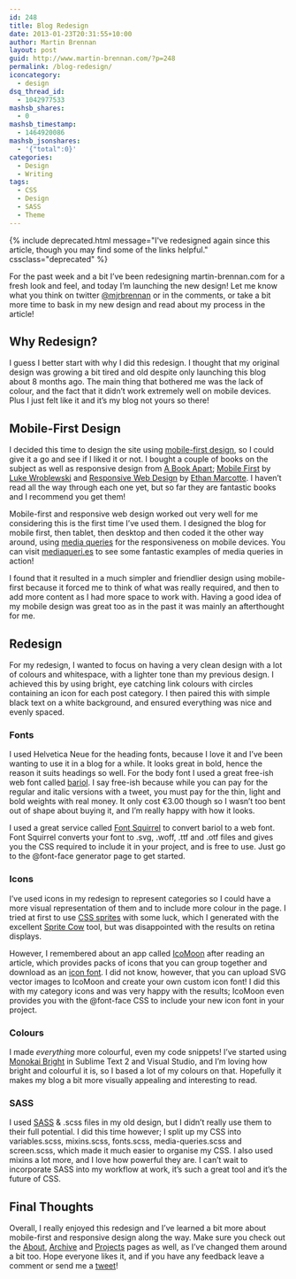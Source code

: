 ```yaml
---
id: 248
title: Blog Redesign
date: 2013-01-23T20:31:55+10:00
author: Martin Brennan
layout: post
guid: http://www.martin-brennan.com/?p=248
permalink: /blog-redesign/
iconcategory:
  - design
dsq_thread_id:
  - 1042977533
mashsb_shares:
  - 0
mashsb_timestamp:
  - 1464920086
mashsb_jsonshares:
  - '{"total":0}'
categories:
  - Design
  - Writing
tags:
  - CSS
  - Design
  - SASS
  - Theme
---
```


{% include deprecated.html message="I've redesigned again since this article, though you may find some of the links helpful." cssclass="deprecated" %}

For the past week and a bit I’ve been redesigning martin-brennan.com for a fresh look and feel, and today I’m launching the new design! Let me know what you think on twitter [@mjrbrennan](htttp://twitter.com/mjrbrennan) or in the comments, or take a bit more time to bask in my new design and read about my process in the article!

<!--more-->

## Why Redesign?

I guess I better start with why I did this redesign. I thought that my original design was growing a bit tired and old despite only launching this blog about 8 months ago. The main thing that bothered me was the lack of colour, and the fact that it didn’t work extremely well on mobile devices. Plus I just felt like it and it’s my blog not yours so there!

## Mobile-First Design

I decided this time to design the site using [mobile-first design](http://weblogs.java.net/blog/manningpubs/archive/2012/11/14/foundations-mobile-first-design), so I could give it a go and see if I liked it or not. I bought a couple of books on the subject as well as responsive design from [A Book Apart](http://www.abookapart.com/); [Mobile First](http://www.abookapart.com/products/mobile-first) by [Luke Wroblewski](https://twitter.com/lukew) and [Responsive Web Design](http://www.abookapart.com/products/responsive-web-design) by [Ethan Marcotte](https://twitter.com/beep). I haven’t read all the way through each one yet, but so far they are fantastic books and I recommend you get them!

Mobile-first and responsive web design worked out very well for me considering this is the first time I’ve used them. I designed the blog for mobile first, then tablet, then desktop and then coded it the other way around, using [media queries](http://css-tricks.com/snippets/css/media-queries-for-standard-devices/) for the responsiveness on mobile devices. You can visit [mediaqueri.es](http://mediaqueri.es/) to see some fantastic examples of media queries in action!

I found that it resulted in a much simpler and friendlier design using mobile-first because it forced me to think of what was really required, and then to add more content as I had more space to work with. Having a good idea of my mobile design was great too as in the past it was mainly an afterthought for me.

## Redesign

For my redesign, I wanted to focus on having a very clean design with a lot of colours and whitespace, with a lighter tone than my previous design. I achieved this by using bright, eye catching link colours with circles containing an icon for each post category. I then paired this with simple black text on a white background, and ensured everything was nice and evenly spaced.

### Fonts

I used Helvetica Neue for the heading fonts, because I love it and I’ve been wanting to use it in a blog for a while. It looks great in bold, hence the reason it suits headings so well. For the body font I used a great free-ish web font called [bariol](http://www.bariol.com/). I say free-ish because while you can pay for the regular and italic versions with a tweet, you must pay for the thin, light and bold weights with real money. It only cost €3.00 though so I wasn’t too bent out of shape about buying it, and I’m really happy with how it looks.

I used a great service called [Font Squirrel](http://www.fontsquirrel.com) to convert bariol to a web font. Font Squirrel converts your font to .svg, .woff, .ttf and .otf files and gives you the CSS required to include it in your project, and is free to use. Just go to the @font-face generator page to get started.

### Icons

I’ve used icons in my redesign to represent categories so I could have a more visual representation of them and to include more colour in the page. I tried at first to use [CSS sprites](http://css-tricks.com/css-sprites/) with some luck, which I generated with the excellent [Sprite Cow](http://www.spritecow.com/) tool, but was disappointed with the results on retina displays.

However, I remembered about an app called [IcoMoon](http://www.icomoon.io) after reading an article, which provides packs of icons that you can group together and download as an [icon font](http://css-tricks.com/examples/IconFont/). I did not know, however, that you can upload SVG vector images to IcoMoon and create your own custom icon font! I did this with my category icons and was very happy with the results; IcoMoon even provides you with the @font-face CSS to include your new icon font in your project.

### Colours

I made _everything_ more colourful, even my code snippets! I’ve started using [Monokai Bright](http://studiostyl.es/schemes/monokai-bright-sublime) in Sublime Text 2 and Visual Studio, and I’m loving how bright and colourful it is, so I based a lot of my colours on that. Hopefully it makes my blog a bit more visually appealing and interesting to read.

### SASS

I used [SASS](http://sass-lang.com/) & .scss files in my old design, but I didn’t really use them to their full potential. I did this time however; I split up my CSS into variables.scss, mixins.scss, fonts.scss, media-queries.scss and screen.scss, which made it much easier to organise my CSS. I also used mixins a lot more, and I love how powerful they are. I can’t wait to incorporate SASS into my workflow at work, it’s such a great tool and it’s the future of CSS.

## Final Thoughts

Overall, I really enjoyed this redesign and I’ve learned a bit more about mobile-first and responsive design along the way. Make sure you check out the [About](/), [Archive](/archive) and [Projects](/projects) pages as well, as I’ve changed them around a bit too. Hope everyone likes it, and if you have any feedback leave a comment or send me a [tweet](http://twitter.com/mjrbrennan "mjrbrennan on twitter")!
